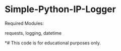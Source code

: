 # Simple-Python-IP-Logger

Required Modules: 

requests, logging, datetime

*# This code is for educational purposes only.
